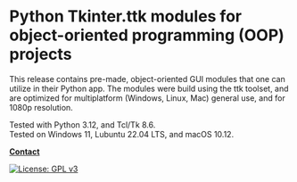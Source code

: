 # Python Tkinter.ttk modules for object-oriented programming (OOP) projects

This release contains pre-made, object-oriented GUI modules that one can utilize in their
Python app. The modules were build using the ttk toolset, and are optimized for multiplatform
(Windows, Linux, Mac) general use, and for 1080p resolution.

Tested with Python 3.12, and Tcl/Tk 8.6.  
Tested on Windows 11, Lubuntu 22.04 LTS, and macOS 10.12.

**[Contact](mailto:lcs_it@gmail.com)**

[![License: GPL v3](https://img.shields.io/badge/License-GPLv3-blue.svg)](https://www.gnu.org/licenses/gpl-3.0)